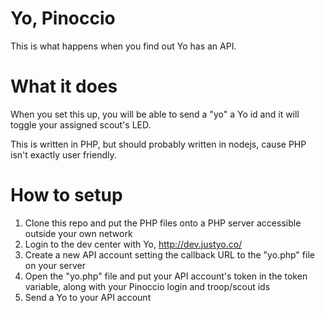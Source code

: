 Yo, Pinoccio
==========

This is what happens when you find out Yo has an API.

What it does
============

When you set this up, you will be able to send a "yo" a Yo id and it will toggle your assigned scout's LED.

This is written in PHP, but should probably written in nodejs, cause PHP isn't exactly user friendly.


How to setup
============

1) Clone this repo and put the PHP files onto a PHP server accessible outside your own network
2) Login to the dev center with Yo, http://dev.justyo.co/
3) Create a new API account setting the callback URL to the "yo.php" file on your server
4) Open the "yo.php" file and put your API account's token in the token variable, along with your Pinoccio login and troop/scout ids
5) Send a Yo to your API account
